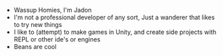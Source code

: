 - Wassup Homies, I'm Jadon
- I'm not a professional developer of any sort, Just a wanderer that likes to try new things
- I like to (attempt) to make games in Unity, and create side projects with REPL or other ide's or engines
- Beans are cool

<!---
JadonJX/JadonJX is a ✨ special ✨ repository because its `README.md` (this file) appears on your GitHub profile.
You can click the Preview link to take a look at your changes.
--->
